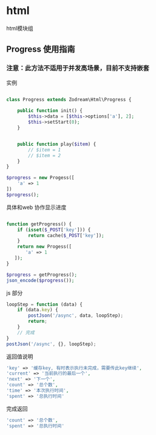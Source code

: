 # html
html模块组


## Progress 使用指南

### 注意：此方法不适用于并发高场景，目前不支持嵌套

实例
```php

class Progress extends Zodream\Html\Progress {
    
    public function init() {
        $this->data = [$this->options['a'], 2];
        $this->setStart(0);
    }


    public function play($item) {
        // $item = 1
        // $item = 2
    }
}

$progress = new Progess([
    'a' => 1
])
$progress();

```

具体和web 协作显示进度

```php

function getProgress() {
    if (isset($_POST['key'])) {
        return cache($_POST['key']);
    }
    return new Progess([
       'a' => 1
   ]);
}

$progress = getProgress();
json_encode($progress());

```

js 部分

```js
loopStep = function (data) {
    if (data.key) {
        postJson('/async', data, loopStep);
        return;
    }
    // 完成
}
postJson('/async', {}, loopStep);
```

返回值说明
```php
'key' => '缓存key, 有时表示执行未完成，需要传此key继续',
'current' => '当前执行的最后一个',
'next' => '下一个',
'count' => '总个数',
'time' => '本次执行时间',
'spent' => '总执行时间'
```

完成返回
```php
'count' => '总个数',
'spent' => '总执行时间'
```